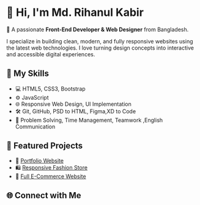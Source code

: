 # 👋 Hi, I'm Md. Rihanul Kabir

🚀 A passionate **Front-End Developer & Web Designer** from Bangladesh.

I specialize in building clean, modern, and fully responsive websites using the latest web technologies. I love turning design concepts into interactive and accessible digital experiences.

## 🔧 My Skills

- 💻 HTML5, CSS3, Bootstrap  
- ⚙️ JavaScript 
- 🌐 Responsive Web Design, UI Implementation  
- 🛠️ Git, GitHub, PSD to HTML, Figma,XD to Code   
- 🎯 Problem Solving, Time Management, Teamwork ,English Communication  

## 📁 Featured Projects

- 🔗 [Portfolio Website](https://rihankabir.github.io/portfolio-rihanul-kabir/)  
- 🛍️ [Responsive Fashion Store](https://rihankabir.github.io/responsive-fashion-store/)  
- 🛒 [Full E-Commerce Website](https://rihankabir.github.io/E-Commerce-Website/)  

## 🌐 Connect with Me
